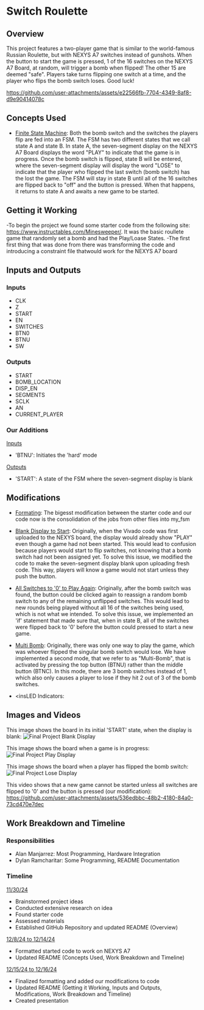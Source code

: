 # Switch Roulette


## Overview
This project features a two-player game that is similar to the world-famous Russian Roulette, but with NEXYS A7 switches instead of gunshots. When the button to start the game is pressed, 1 of the 16 switches on the NEXYS A7 Board, at random, will trigger a bomb when flipped! The other 15 are deemed "safe". Players take turns flipping one switch at a time, and the player who flips the bomb switch loses. Good luck!



https://github.com/user-attachments/assets/e22566fb-7704-4349-8af8-d9e90414078c



## Concepts Used

- <ins>Finite State Machine</ins>: Both the bomb switch and the switches the players flip are fed into an FSM. The FSM has two different states that we call state A and state B. In state A, the seven-segment display on the NEXYS A7 Board displays the word "PLAY" to indicate that the game is in progress. Once the bomb switch is flipped, state B will be entered, where the seven-segment display will display the word "LOSE" to indicate that the player who flipped the last switch (bomb switch) has the lost the game. The FSM will stay in state B until all of the 16 switches are flipped back to "off" and the button is pressed. When that happens, it returns to state A and awaits a new game to be started.


## Getting it Working

-To begin the project we found some starter code from the following site: https://www.instructables.com/Minesweeper/. It was the basic roullete game that randomly set a bomb and had the Play/Loase States. 
-The first first thing that was done from there was transforming the code and introducing a constraint file thatwould work for the NEXYS A7 board 


## Inputs and Outputs

### Inputs

- CLK
- Z
- START
- EN
- SWITCHES
- BTN0
- BTNU
- SW

### Outputs

- START
- BOMB_LOCATION
- DISP_EN
- SEGMENTS
- SCLK
- AN
- CURRENT_PLAYER

### Our Additions

<ins>Inputs</ins>
- 'BTNU': Initiates the 'hard' mode

<ins>Outputs</ins>
- 'START': A state of the FSM where the seven-segment display is blank


## Modifications

- <ins>Formating</ins>: The bigesst modification between the starter code and our code now is the consolidation of the jobs from other files into my_fsm

- <ins>Blank Display to Start</ins>: Originally, when the Vivado code was first uploaded to the NEXYS board, the display would already show "PLAY" even though a game had not been started. This would lead to confusion because players would start to flip switches, not knowing that a bomb switch had not been assigned yet. To solve this issue, we modified the code to make the seven-segment display blank upon uploading fresh code. This way, players will know a game would not start unless they push the button.

- <ins>All Switches to '0' to Play Again</ins>: Originally, after the bomb switch was found, the button could be clicked again to reassign a random bomb switch to any of the remaining unflipped switches. This would lead to new rounds being played without all 16 of the switches being used, which is not what we intended. To solve this issue, we implemented an 'if' statement that made sure that, when in state B, all of the switches were flipped back to '0' before the button could pressed to start a new game.

- <ins>Multi Bomb</ins>: Originally, there was only one way to play the game, which was whoever flipped the singular bomb switch would lose. We have implemented a second mode, that we refer to as "Multi-Bomb", that is activated by pressing the top button (BTNU) rather than the middle button (BTNC). In this mode, there are 3 bomb switches instead of 1, which also only causes a player to lose if they hit 2 out of 3 of the bomb switches.

- <insLED Indicators</ins>:
## Images and Videos

This image shows the board in its initial 'START' state, when the display is blank:
![Final Project Blank Display](https://github.com/user-attachments/assets/b0256e60-ddd2-4374-9522-27cbc46bf67c)


This image shows the board when a game is in progress:
![Final Project Play Display](https://github.com/user-attachments/assets/72108314-9643-4efd-a18b-7141cb05bde4)


This image shows the board when a player has flipped the bomb switch:
![Final Project Lose Display](https://github.com/user-attachments/assets/564c3c25-443c-47ed-9731-cf7fc379a0a0)

This video shows that a new game cannot be started unless all switches are flipped to '0' and the button is pressed (our modification):
https://github.com/user-attachments/assets/536edbbc-48b2-4180-84a0-73cd470e7dec





## Work Breakdown and Timeline

### Responsibilities

- Alan Manjarrez: Most Programming, Hardware Integration
- Dylan Ramcharitar: Some Programming, README Documentation

### Timeline

<ins>11/30/24</ins>
- Brainstormed project ideas
- Conducted extensive research on idea
- Found starter code
- Assessed materials
- Established GitHub Repository and updated README (Overview)


<ins>12/8/24 to 12/14/24</ins>
- Formatted started code to work on NEXYS A7
- Updated README (Concepts Used, Work Breakdown and Timeline)


<ins>12/15/24 to 12/16/24</ins>
- Finalized formatting and added our modifications to code
- Updated README (Getting it Working, Inputs and Outputs, Modifications, Work Breakdown and Timeline)
- Created presentation

